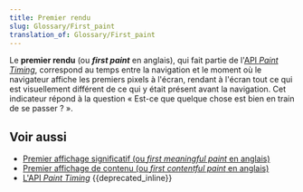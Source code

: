 ```yaml
---
title: Premier rendu
slug: Glossary/First_paint
translation_of: Glossary/First_paint
---
```


Le **premier rendu** (ou <i lang="en">**first paint**</i> en anglais), qui fait partie de l'[API <i lang="en">Paint Timing</i>](/fr/docs/Web/PerformancePaintTiming), correspond au temps entre la navigation et le moment où le navigateur affiche les premiers pixels à l'écran, rendant à l'écran tout ce qui est visuellement différent de ce qui y était présent avant la navigation. Cet indicateur répond à la question «&nbsp;Est-ce que quelque chose est bien en train de se passer&nbsp;?&nbsp;».

## Voir aussi

- [Premier affichage significatif (ou <i lang="en">first meaningful paint</i> en anglais)](/fr/docs/Glossary/first_meaningful_paint)
- [Premier affichage de contenu (ou <i lang="en">first contentful paint</i> en anglais)](/fr/docs/Glossary/First_contentful_paint)
- [L'API <i lang="en">Paint Timing</i>](/fr/docs/Web/PerformancePaintTiming) {{deprecated_inline}}
